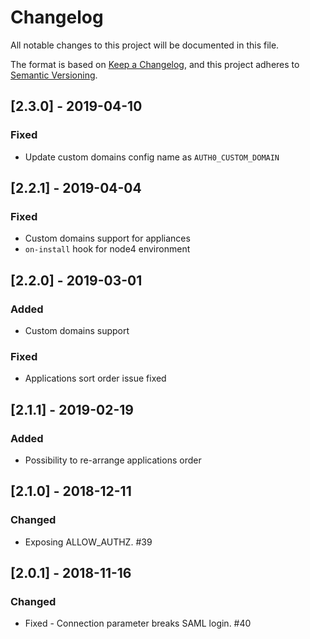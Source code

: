 # Changelog
All notable changes to this project will be documented in this file.

The format is based on [Keep a Changelog](https://keepachangelog.com/en/1.0.0/),
and this project adheres to [Semantic Versioning](https://semver.org/spec/v2.0.0.html).

## [2.3.0] - 2019-04-10

### Fixed
- Update custom domains config name as `AUTH0_CUSTOM_DOMAIN`

## [2.2.1] - 2019-04-04

### Fixed
- Custom domains support for appliances
- `on-install` hook for node4 environment

## [2.2.0] - 2019-03-01

### Added
- Custom domains support

### Fixed
- Applications sort order issue fixed

## [2.1.1] - 2019-02-19

### Added
- Possibility to re-arrange applications order

## [2.1.0] - 2018-12-11

### Changed
- Exposing ALLOW_AUTHZ. #39

## [2.0.1] - 2018-11-16

### Changed
- Fixed - Connection parameter breaks SAML login. #40
